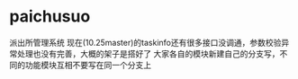 # paichusuo
派出所管理系统
现在(10.25master)的taskinfo还有很多接口没调通，参数校验异常处理也没有完善，大概的架子是搭好了
大家各自的模块新建自己的分支写，不同的功能模块互相不要写在同一个分支上
